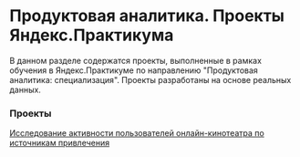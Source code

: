 # Продуктовая аналитика. Проекты Яндекс.Практикума

В данном разделе содержатся проекты, выполненные в рамках обучения в Яндекс.Практикуме по направлению "Продуктовая аналитика: специализация". Проекты разработаны на основе реальных данных.


### Проекты 
[Исследование активности пользователей онлайн-кинотеатра по источникам привлечения](users_activity)

